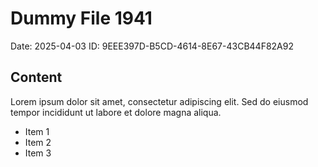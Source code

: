 # Dummy File 1941

Date: 2025-04-03
ID: 9EEE397D-B5CD-4614-8E67-43CB44F82A92

## Content

Lorem ipsum dolor sit amet, consectetur adipiscing elit.
Sed do eiusmod tempor incididunt ut labore et dolore magna aliqua.

* Item 1
* Item 2
* Item 3

